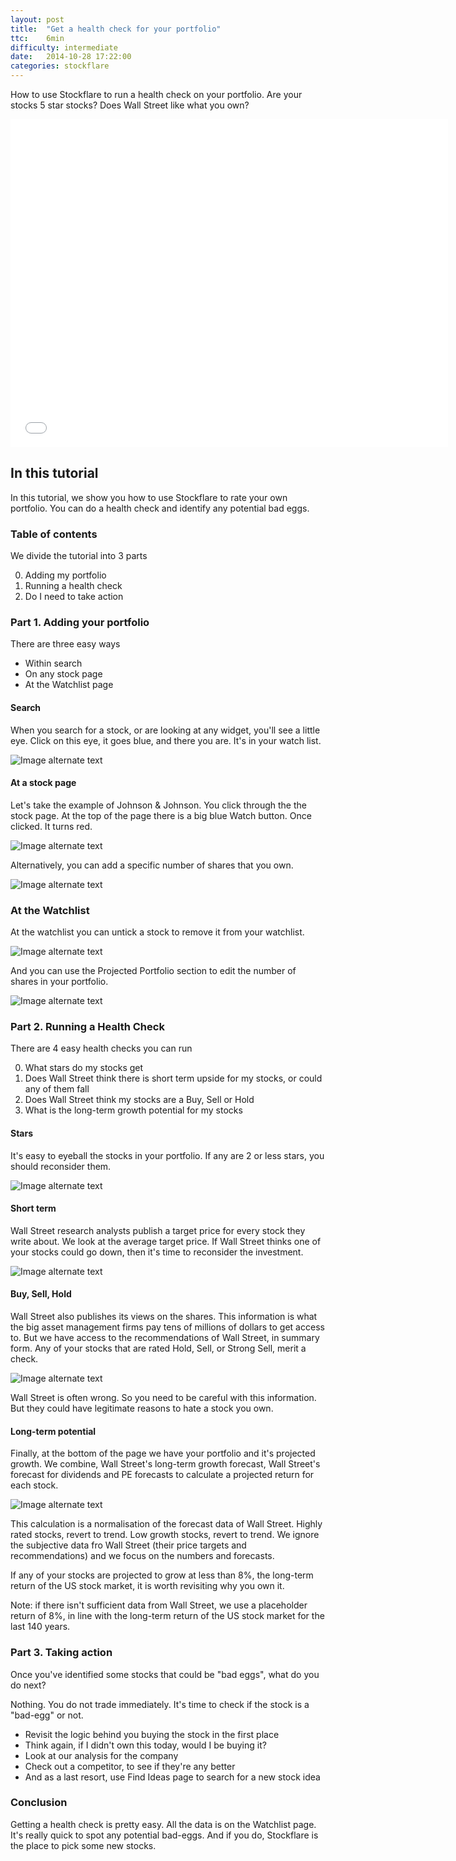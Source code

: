 ```yaml
---
layout: post
title:  "Get a health check for your portfolio"
ttc:    6min
difficulty: intermediate
date:   2014-10-28 17:22:00
categories: stockflare
---
```

How to use Stockflare to run a health check on your portfolio. Are your stocks 5 star stocks? Does Wall Street like what you own?

<iframe width="700" height="525" src="//www.youtube.com/embed/LlouywIfOrc" frameborder="0" allowfullscreen></iframe>

## In this tutorial

In this tutorial, we show you how to use Stockflare to rate your own portfolio. You can do a health check and identify any potential bad eggs.

### Table of contents

We divide the tutorial into 3 parts

0. Adding my portfolio
0. Running a health check
0. Do I need to take action 

### Part 1. Adding your portfolio

There are three easy ways

* Within search
* On any stock page
* At the Watchlist page

#### Search

When you search for a stock, or are looking at any widget, you'll see a little eye. Click on this eye, it goes blue, and there you are. It's in your watch list.

![Image alternate text](http://placehold.it/350x150)

#### At a stock page

Let's take the example of Johnson & Johnson. You click through the the stock page. At the top of the page there is a big blue Watch button. Once clicked. It turns red.

![Image alternate text](http://placehold.it/350x150)

Alternatively, you can add a specific number of shares that you own.

![Image alternate text](http://placehold.it/350x150)

### At the Watchlist

At the watchlist you can untick a stock to remove it from your watchlist. 

![Image alternate text](http://placehold.it/350x150)

And you can use the Projected Portfolio section to edit the number of shares in your portfolio.

![Image alternate text](http://placehold.it/350x150)

### Part 2. Running a Health Check

There are 4 easy health checks you can run

0. What stars do my stocks get
0. Does Wall Street think there is short term upside for my stocks, or could any of them fall
0. Does Wall Street think my stocks are a Buy, Sell or Hold
0. What is the long-term growth potential for my stocks
 
#### Stars

It's easy to eyeball the stocks in your portfolio. If any are 2 or less stars, you should reconsider them.

![Image alternate text](http://placehold.it/350x150)

#### Short term

Wall Street research analysts publish a target price for every stock they write about. We look at the average target price. If Wall Street thinks one of your stocks could go down, then it's time to reconsider the investment.

![Image alternate text](http://placehold.it/350x150)

#### Buy, Sell, Hold

Wall Street also publishes its views on the shares. This information is what the big asset management firms pay tens of millions of dollars to get access to. But we have access to the recommendations of Wall Street, in summary form. Any of your stocks that are rated Hold, Sell, or Strong Sell, merit a check. 

![Image alternate text](http://placehold.it/350x150)

Wall Street is often wrong. So you need to be careful with this information. But they could have legitimate reasons to hate a stock you own.

#### Long-term potential

Finally, at the bottom of the page we have your portfolio and it's projected growth. We combine, Wall Street's long-term growth forecast, Wall Street's forecast for dividends and PE forecasts to calculate a projected return for each stock. 

![Image alternate text](http://placehold.it/350x150)

This calculation is a normalisation of the forecast data of Wall Street. Highly rated stocks, revert to trend. Low growth stocks, revert to trend. We ignore the subjective data fro Wall Street (their price targets and recommendations) and we focus on the numbers and forecasts.

If any of your stocks are projected to grow at less than 8%, the long-term return of the US stock market, it is worth revisiting why you own it.

Note: if there isn't sufficient data from Wall Street, we use a placeholder return of 8%, in line with the long-term return of the US stock market for the last 140 years.

### Part 3. Taking action

Once you've identified some stocks that could be "bad eggs", what do you do next?

Nothing. You do not trade immediately. It's time to check if the stock is a "bad-egg" or not. 

* Revisit the logic behind you buying the stock in the first place
* Think again, if I didn't own this today, would I be buying it?
* Look at our analysis for the company
* Check out a competitor, to see if they're any better
* And as a last resort, use Find Ideas page to search for a new stock idea

### Conclusion

Getting a health check is pretty easy. All the data is on the Watchlist page. It's really quick to spot any potential bad-eggs. And if you do, Stockflare is the place to pick some new stocks.
